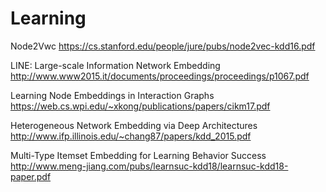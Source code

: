 # Learning
        
Node2Vwc
https://cs.stanford.edu/people/jure/pubs/node2vec-kdd16.pdf

LINE: Large-scale Information Network Embedding   
http://www.www2015.it/documents/proceedings/proceedings/p1067.pdf   

Learning Node Embeddings in Interaction Graphs    
https://web.cs.wpi.edu/~xkong/publications/papers/cikm17.pdf    

Heterogeneous Network Embedding via Deep Architectures    
http://www.ifp.illinois.edu/~chang87/papers/kdd_2015.pdf    

Multi-Type Itemset Embedding for Learning Behavior Success      
http://www.meng-jiang.com/pubs/learnsuc-kdd18/learnsuc-kdd18-paper.pdf      
